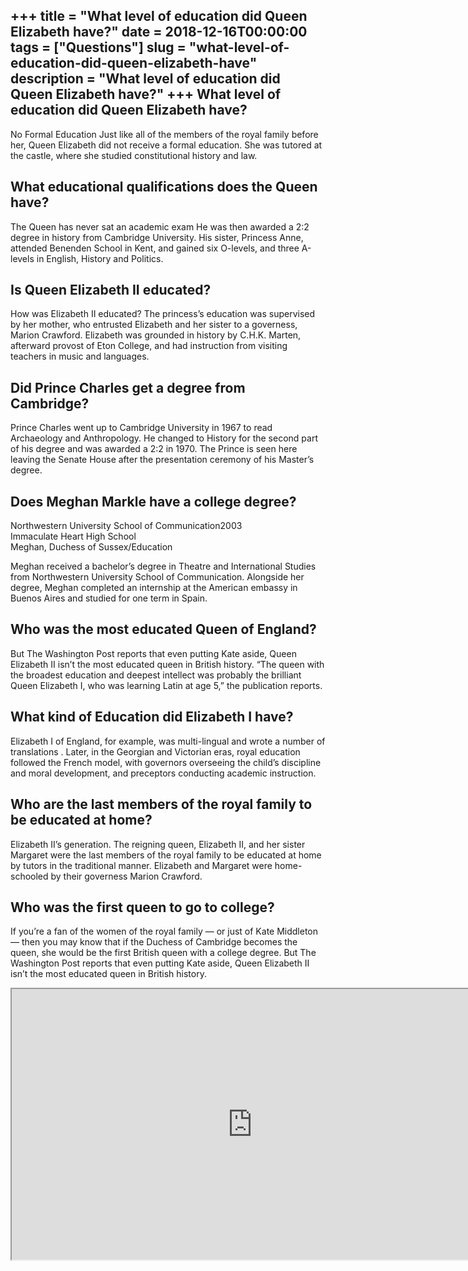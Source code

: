 +++
title = "What level of education did Queen Elizabeth have?"
date = 2018-12-16T00:00:00
tags = ["Questions"]
slug = "what-level-of-education-did-queen-elizabeth-have"
description = "What level of education did Queen Elizabeth have?"
+++
What level of education did Queen Elizabeth have?
-------------------------------------------------

No Formal Education Just like all of the members of the royal family before her, Queen Elizabeth did not receive a formal education. She was tutored at the castle, where she studied constitutional history and law.

What educational qualifications does the Queen have?
----------------------------------------------------

The Queen has never sat an academic exam He was then awarded a 2:2 degree in history from Cambridge University. His sister, Princess Anne, attended Benenden School in Kent, and gained six O-levels, and three A-levels in English, History and Politics.

Is Queen Elizabeth II educated?
-------------------------------

How was Elizabeth II educated? The princess’s education was supervised by her mother, who entrusted Elizabeth and her sister to a governess, Marion Crawford. Elizabeth was grounded in history by C.H.K. Marten, afterward provost of Eton College, and had instruction from visiting teachers in music and languages.

Did Prince Charles get a degree from Cambridge?
-----------------------------------------------

Prince Charles went up to Cambridge University in 1967 to read Archaeology and Anthropology. He changed to History for the second part of his degree and was awarded a 2:2 in 1970. The Prince is seen here leaving the Senate House after the presentation ceremony of his Master’s degree.

Does Meghan Markle have a college degree?
-----------------------------------------

 Northwestern University School of Communication2003  
Immaculate Heart High School  
Meghan, Duchess of Sussex/Education

Meghan received a bachelor’s degree in Theatre and International Studies from Northwestern University School of Communication. Alongside her degree, Meghan completed an internship at the American embassy in Buenos Aires and studied for one term in Spain.

Who was the most educated Queen of England?
-------------------------------------------

But The Washington Post reports that even putting Kate aside, Queen Elizabeth II isn’t the most educated queen in British history. “The queen with the broadest education and deepest intellect was probably the brilliant Queen Elizabeth I, who was learning Latin at age 5,” the publication reports.

What kind of Education did Elizabeth I have?
--------------------------------------------

Elizabeth I of England, for example, was multi-lingual and wrote a number of translations . Later, in the Georgian and Victorian eras, royal education followed the French model, with governors overseeing the child’s discipline and moral development, and preceptors conducting academic instruction.

Who are the last members of the royal family to be educated at home?
--------------------------------------------------------------------

Elizabeth II’s generation. The reigning queen, Elizabeth II, and her sister Margaret were the last members of the royal family to be educated at home by tutors in the traditional manner. Elizabeth and Margaret were home-schooled by their governess Marion Crawford.

Who was the first queen to go to college?
-----------------------------------------

If you’re a fan of the women of the royal family — or just of Kate Middleton — then you may know that if the Duchess of Cambridge becomes the queen, she would be the first British queen with a college degree. But The Washington Post reports that even putting Kate aside, Queen Elizabeth II isn’t the most educated queen in British history.

<iframe allow="accelerometer; autoplay; clipboard-write; encrypted-media; gyroscope; picture-in-picture" allowfullscreen="" class="__youtube_prefs__  epyt-is-override  no-lazyload" data-no-lazy="1" data-origheight="433" data-origwidth="770" data-skipgform_ajax_framebjll="" height="433" id="_ytid_97940" loading="lazy" src="https://www.youtube.com/embed/d4RubvlGX9c?enablejsapi=1&autoplay=0&cc_load_policy=0&cc_lang_pref=&iv_load_policy=1&loop=0&modestbranding=0&rel=1&fs=1&playsinline=0&autohide=2&theme=dark&color=red&controls=1&" title="YouTube player" width="770"></iframe>